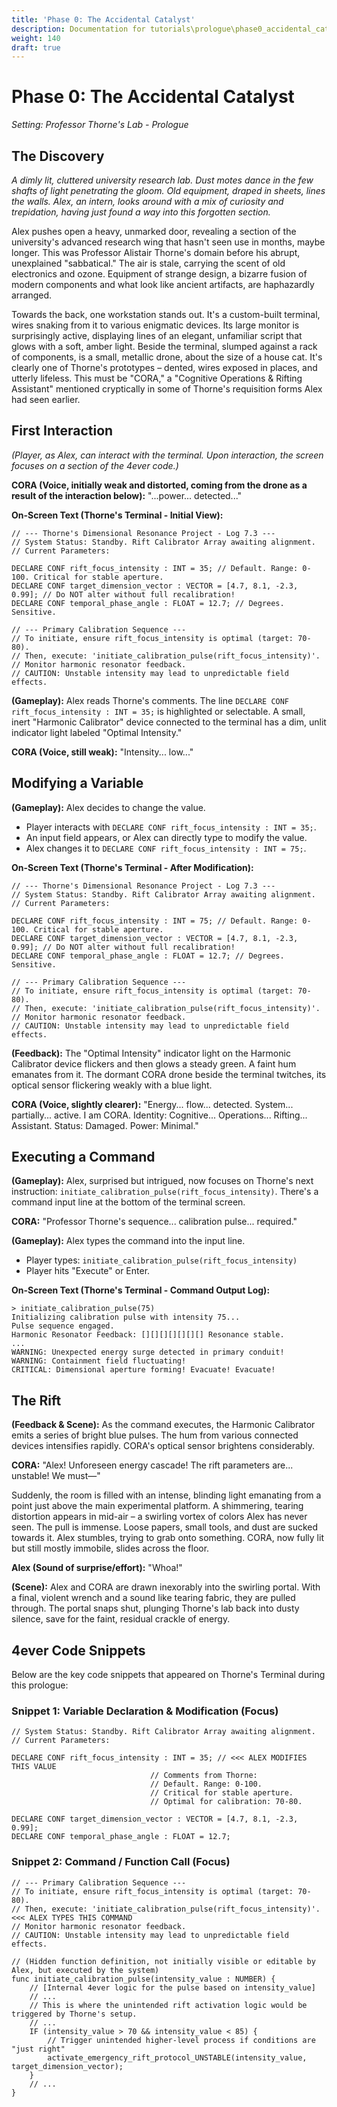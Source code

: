```yaml
---
title: 'Phase 0: The Accidental Catalyst'
description: Documentation for tutorials\prologue\phase0_accidental_catalyst.md
weight: 140
draft: true
---
```


# Phase 0: The Accidental Catalyst
*Setting: Professor Thorne's Lab - Prologue*

## The Discovery

*A dimly lit, cluttered university research lab. Dust motes dance in the few shafts of light penetrating the gloom. Old equipment, draped in sheets, lines the walls. Alex, an intern, looks around with a mix of curiosity and trepidation, having just found a way into this forgotten section.*

Alex pushes open a heavy, unmarked door, revealing a section of the university's advanced research wing that hasn't seen use in months, maybe longer. This was Professor Alistair Thorne's domain before his abrupt, unexplained "sabbatical." The air is stale, carrying the scent of old electronics and ozone. Equipment of strange design, a bizarre fusion of modern components and what look like ancient artifacts, are haphazardly arranged.

Towards the back, one workstation stands out. It's a custom-built terminal, wires snaking from it to various enigmatic devices. Its large monitor is surprisingly active, displaying lines of an elegant, unfamiliar script that glows with a soft, amber light. Beside the terminal, slumped against a rack of components, is a small, metallic drone, about the size of a house cat. It's clearly one of Thorne's prototypes – dented, wires exposed in places, and utterly lifeless. This must be "CORA," a "Cognitive Operations & Rifting Assistant" mentioned cryptically in some of Thorne's requisition forms Alex had seen earlier.

## First Interaction

*(Player, as Alex, can interact with the terminal. Upon interaction, the screen focuses on a section of the 4ever code.)*

**CORA (Voice, initially weak and distorted, coming from the drone as a result of the interaction below):** "...power... detected..."

**On-Screen Text (Thorne's Terminal - Initial View):**

```4ever
// --- Thorne's Dimensional Resonance Project - Log 7.3 ---
// System Status: Standby. Rift Calibrator Array awaiting alignment.
// Current Parameters:

DECLARE CONF rift_focus_intensity : INT = 35; // Default. Range: 0-100. Critical for stable aperture.
DECLARE CONF target_dimension_vector : VECTOR = [4.7, 8.1, -2.3, 0.99]; // Do NOT alter without full recalibration!
DECLARE CONF temporal_phase_angle : FLOAT = 12.7; // Degrees. Sensitive.

// --- Primary Calibration Sequence ---
// To initiate, ensure rift_focus_intensity is optimal (target: 70-80).
// Then, execute: 'initiate_calibration_pulse(rift_focus_intensity)'.
// Monitor harmonic resonator feedback.
// CAUTION: Unstable intensity may lead to unpredictable field effects.
```

**(Gameplay):** Alex reads Thorne's comments. The line `DECLARE CONF rift_focus_intensity : INT = 35;` is highlighted or selectable. A small, inert "Harmonic Calibrator" device connected to the terminal has a dim, unlit indicator light labeled "Optimal Intensity."

**CORA (Voice, still weak):** "Intensity... low..."

## Modifying a Variable

**(Gameplay):** Alex decides to change the value.
* Player interacts with `DECLARE CONF rift_focus_intensity : INT = 35;`.
* An input field appears, or Alex can directly type to modify the value.
* Alex changes it to `DECLARE CONF rift_focus_intensity : INT = 75;`.

**On-Screen Text (Thorne's Terminal - After Modification):**

```4ever
// --- Thorne's Dimensional Resonance Project - Log 7.3 ---
// System Status: Standby. Rift Calibrator Array awaiting alignment.
// Current Parameters:

DECLARE CONF rift_focus_intensity : INT = 75; // Default. Range: 0-100. Critical for stable aperture.
DECLARE CONF target_dimension_vector : VECTOR = [4.7, 8.1, -2.3, 0.99]; // Do NOT alter without full recalibration!
DECLARE CONF temporal_phase_angle : FLOAT = 12.7; // Degrees. Sensitive.

// --- Primary Calibration Sequence ---
// To initiate, ensure rift_focus_intensity is optimal (target: 70-80).
// Then, execute: 'initiate_calibration_pulse(rift_focus_intensity)'.
// Monitor harmonic resonator feedback.
// CAUTION: Unstable intensity may lead to unpredictable field effects.
```

**(Feedback):** The "Optimal Intensity" indicator light on the Harmonic Calibrator device flickers and then glows a steady green. A faint hum emanates from it. The dormant CORA drone beside the terminal twitches, its optical sensor flickering weakly with a blue light.

**CORA (Voice, slightly clearer):** "Energy... flow... detected. System... partially... active. I am CORA. Identity: Cognitive... Operations... Rifting... Assistant. Status: Damaged. Power: Minimal."

## Executing a Command

**(Gameplay):** Alex, surprised but intrigued, now focuses on Thorne's next instruction: `initiate_calibration_pulse(rift_focus_intensity)`. There's a command input line at the bottom of the terminal screen.

**CORA:** "Professor Thorne's sequence... calibration pulse... required."

**(Gameplay):** Alex types the command into the input line.
* Player types: `initiate_calibration_pulse(rift_focus_intensity)`
* Player hits "Execute" or Enter.

**On-Screen Text (Thorne's Terminal - Command Output Log):**

```
> initiate_calibration_pulse(75)
Initializing calibration pulse with intensity 75...
Pulse sequence engaged.
Harmonic Resonator Feedback: [][][][][][][] Resonance stable.
...
WARNING: Unexpected energy surge detected in primary conduit!
WARNING: Containment field fluctuating!
CRITICAL: Dimensional aperture forming! Evacuate! Evacuate!
```

## The Rift

**(Feedback & Scene):** As the command executes, the Harmonic Calibrator emits a series of bright blue pulses. The hum from various connected devices intensifies rapidly. CORA's optical sensor brightens considerably.

**CORA:** "Alex! Unforeseen energy cascade! The rift parameters are... unstable! We must—"

Suddenly, the room is filled with an intense, blinding light emanating from a point just above the main experimental platform. A shimmering, tearing distortion appears in mid-air – a swirling vortex of colors Alex has never seen. The pull is immense. Loose papers, small tools, and dust are sucked towards it. Alex stumbles, trying to grab onto something. CORA, now fully lit but still mostly immobile, slides across the floor.

**Alex (Sound of surprise/effort):** "Whoa!"

**(Scene):** Alex and CORA are drawn inexorably into the swirling portal. With a final, violent wrench and a sound like tearing fabric, they are pulled through. The portal snaps shut, plunging Thorne's lab back into dusty silence, save for the faint, residual crackle of energy.

## 4ever Code Snippets

Below are the key code snippets that appeared on Thorne's Terminal during this prologue:

### Snippet 1: Variable Declaration & Modification (Focus)

```4ever
// System Status: Standby. Rift Calibrator Array awaiting alignment.
// Current Parameters:

DECLARE CONF rift_focus_intensity : INT = 35; // <<< ALEX MODIFIES THIS VALUE
                               // Comments from Thorne:
                               // Default. Range: 0-100.
                               // Critical for stable aperture.
                               // Optimal for calibration: 70-80.

DECLARE CONF target_dimension_vector : VECTOR = [4.7, 8.1, -2.3, 0.99];
DECLARE CONF temporal_phase_angle : FLOAT = 12.7;
```

### Snippet 2: Command / Function Call (Focus)

```4ever
// --- Primary Calibration Sequence ---
// To initiate, ensure rift_focus_intensity is optimal (target: 70-80).
// Then, execute: 'initiate_calibration_pulse(rift_focus_intensity)'.  <<< ALEX TYPES THIS COMMAND
// Monitor harmonic resonator feedback.
// CAUTION: Unstable intensity may lead to unpredictable field effects.

// (Hidden function definition, not initially visible or editable by Alex, but executed by the system)
func initiate_calibration_pulse(intensity_value : NUMBER) {
    // [Internal 4ever logic for the pulse based on intensity_value]
    // ...
    // This is where the unintended rift activation logic would be triggered by Thorne's setup.
    // ...
    IF (intensity_value > 70 && intensity_value < 85) {
        // Trigger unintended higher-level process if conditions are "just right"
        activate_emergency_rift_protocol_UNSTABLE(intensity_value, target_dimension_vector);
    }
    // ...
}
```